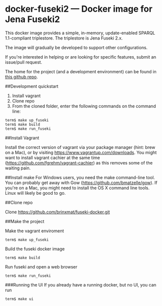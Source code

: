 # docker-fuseki2 — Docker image for Jena Fuseki2
This docker image provides a simple, in-memory, update-enabled SPARQL 1.1-compliant triplestore. The triplestore is Jena Fuseki 2.x.

The image will gradually be developed to support other configurations.

If you're interested in helping or are looking for specific features, submit an issue/pull request.

The home for the project (and a development environment) can be found in [this github repo](https://github.com/brinxmat/docker-fuseki2/).

##Development quickstart

1. Install vagrant
2. Clone repo
3. From the cloned folder, enter the following commands on the command line:
```
term$ make up_fuseki
term$ make build
term$ make run_fuseki
```

##Install Vagrant

Install the correct version of vagrant via your package manager (hint: brew on a Mac), or by visiting https://www.vagrantup.com/downloads. You might want to install vagrant cachier at the same time (https://github.com/fgrehm/vagrant-cachier) as this removes some of the waiting pain.

##Install make
For Windows users, you need the make command-line tool. You can probably get away with Gow (https://github.com/bmatzelle/gow). If you're on a Mac, you might need to install the OS X command line tools. Linux will likely be good to go.

##Clone repo

Clone https://github.com/brinxmat/fuseki-docker.git

##Make the project

Make the vagrant enviroment
```
term$ make up_fuseki
```
Build the fuseki docker image
```
term$ make build
```
Run fuseki and open a web browser
```
term$ make run_fuseki
```
###Running the UI
If you already have a running docker, but no UI, you can run
```
term$ make ui
```
